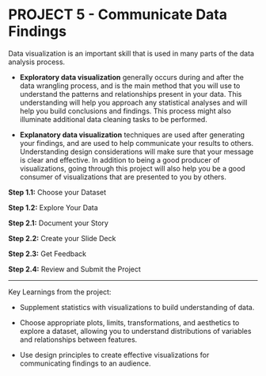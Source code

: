 # PROJECT 5 - Communicate Data Findings

Data visualization is an important skill that is used in many parts of the data analysis process. 
- **Exploratory data visualization** generally occurs during and after the data wrangling process, and is the main method that you will use to understand the patterns and relationships present in your data. This understanding will help you approach any statistical analyses and will help you build conclusions and findings. This process might also illuminate additional data cleaning tasks to be performed. 

- **Explanatory data visualization** techniques are used after generating your findings, and are used to help communicate your results to others. Understanding design considerations will make sure that your message is clear and effective. In addition to being a good producer of visualizations, going through this project will also help you be a good consumer of visualizations that are presented to you by others.


**Step 1.1:** Choose your Dataset

**Step 1.2:** Explore Your Data

**Step 2.1:** Document your Story

**Step 2.2:** Create your Slide Deck

**Step 2.3:** Get Feedback

**Step 2.4:** Review and Submit the Project

------

Key Learnings from the project:

- Supplement statistics with visualizations to build understanding of data.

- Choose appropriate plots, limits, transformations, and aesthetics to explore a dataset, allowing you to understand distributions of variables and relationships between features.

- Use design principles to create effective visualizations for communicating findings to an audience.
